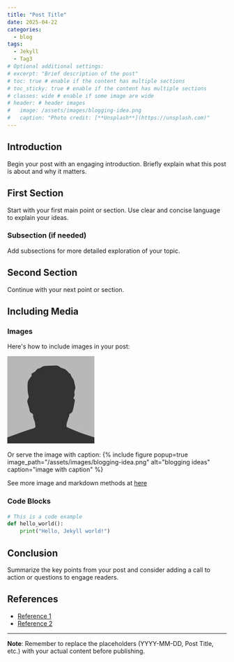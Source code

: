 ```yaml
---
title: "Post Title"
date: 2025-04-22
categories:
  - blog
tags:
  - Jekyll
  - Tag3
# Optional additional settings:
# excerpt: "Brief description of the post"
# toc: true # enable if the content has multiple sections
# toc_sticky: true # enable if the content has multiple sections
# classes: wide # enable if some image are wide
# header: # header images
#   image: /assets/images/blogging-idea.png
#   caption: "Photo credit: [**Unsplash**](https://unsplash.com)"
---
```


## Introduction

Begin your post with an engaging introduction. Briefly explain what this post is about and why it matters.

## First Section

Start with your first main point or section. Use clear and concise language to explain your ideas.

### Subsection (if needed)

Add subsections for more detailed exploration of your topic.

## Second Section

Continue with your next point or section.

## Including Media

### Images

Here's how to include images in your post:

![Alt text for image](/assets/images/bio-photo.jpg)

Or serve the image with caption:
{% include figure popup=true
   image_path="/assets/images/blogging-idea.png" alt="blogging ideas" caption="image with caption"
%}

See more image and markdown methods at [here](https://mmistakes.github.io/minimal-mistakes/docs/utility-classes/)

### Code Blocks

```python
# This is a code example
def hello_world():
    print("Hello, Jekyll world!")
```

## Conclusion

Summarize the key points from your post and consider adding a call to action or questions to engage readers.

## References

- [Reference 1](https://example.com)
- [Reference 2](https://example.com)

---

**Note**: Remember to replace the placeholders (YYYY-MM-DD, Post Title, etc.) with your actual content before publishing.

